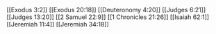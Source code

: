 [[Exodus 3:2]]
[[Exodus 20:18]]
[[Deuteronomy 4:20]]
[[Judges 6:21]]
[[Judges 13:20]]
[[2 Samuel 22:9]]
[[1 Chronicles 21:26]]
[[Isaiah 62:1]]
[[Jeremiah 11:4]]
[[Jeremiah 34:18]]
